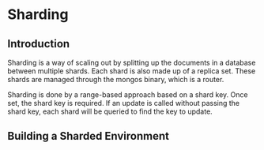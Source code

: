 # Sharding

## Introduction
Sharding is a way of scaling out by splitting up the documents in a database between multiple shards.  Each shard is also made up of a replica set.  These shards are managed through the mongos binary, which is a router.

Sharding is done by a range-based approach based on a shard key.  Once set, the shard key is required. If an update is called without passing the shard key, each shard will be queried to find the key to update.

## Building a Sharded Environment